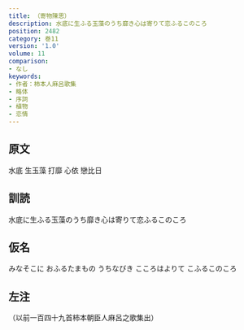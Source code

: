 ```yaml
---
title: （寄物陳思）
description: 水底に生ふる玉藻のうち靡き心は寄りて恋ふるこのころ
position: 2482
category: 巻11
version: '1.0'
volume: 11
comparison:
- なし
keywords:
- 作者：柿本人麻呂歌集
- 略体
- 序詞
- 植物
- 恋情
---
```


## 原文

水底 生玉藻 打靡 心依 戀比日

## 訓読

水底に生ふる玉藻のうち靡き心は寄りて恋ふるこのころ

## 仮名

みなそこに おふるたまもの うちなびき こころはよりて こふるこのころ

## 左注

（以前一百四十九首柿本朝臣人麻呂之歌集出）
